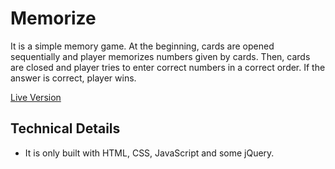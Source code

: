 # Memorize
It is a simple memory game. At the beginning, cards are opened sequentially and player memorizes numbers given by cards. Then, cards are closed and player tries to enter correct numbers in a correct order. If the answer is correct, player wins.

[Live Version](https://lighteronn.github.io/Game/)
## Technical Details
- It is only built with HTML, CSS, JavaScript and some jQuery.

